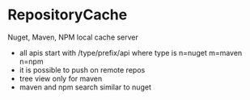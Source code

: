 # RepositoryCache
Nuget, Maven, NPM local cache server

* all apis start with /type/prefix/api where type is n=nuget m=maven n=npm
* it is possible to push on remote repos
* tree view only for maven
* maven and npm search similar to nuget
